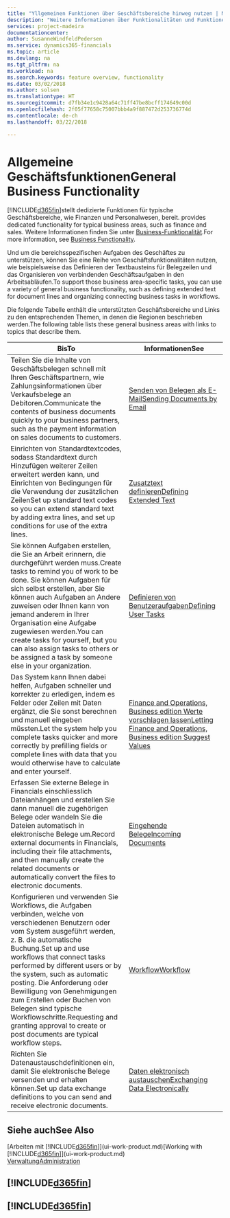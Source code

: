 ```yaml
---
title: "Yllgemeinen Funktionen über Geschäftsbereiche hinweg nutzen | Microsoft Docs"
description: "Weitere Informationen über Funktionalitäten und Funktionen, die über Geschäftsbereiche hinweg in Finance and Operations, Business edition verwendet werden."
services: project-madeira
documentationcenter: 
author: SusanneWindfeldPedersen
ms.service: dynamics365-financials
ms.topic: article
ms.devlang: na
ms.tgt_pltfrm: na
ms.workload: na
ms.search.keywords: feature overview, functionality
ms.date: 03/02/2018
ms.author: solsen
ms.translationtype: HT
ms.sourcegitcommit: d7fb34e1c9428a64c71ff47be8bcff174649c00d
ms.openlocfilehash: 2f05f77658c75007bbb4a9f887472d253736774d
ms.contentlocale: de-ch
ms.lasthandoff: 03/22/2018

---
```

# <a name="general-business-functionality"></a><span data-ttu-id="956f4-103">Allgemeine Geschäftsfunktionen</span><span class="sxs-lookup"><span data-stu-id="956f4-103">General Business Functionality</span></span>
[!INCLUDE[d365fin](includes/d365fin_md.md)]<span data-ttu-id="956f4-104">stellt dedizierte Funktionen für typische Geschäftsbereiche, wie Finanzen und Personalwesen, bereit.</span><span class="sxs-lookup"><span data-stu-id="956f4-104"> provides dedicated functionality for typical business areas, such as finance and sales.</span></span> <span data-ttu-id="956f4-105">Weitere Informationen finden Sie unter [Business-Funktionalität](madeira-business-functionality.md).</span><span class="sxs-lookup"><span data-stu-id="956f4-105">For more information, see [Business Functionality](madeira-business-functionality.md).</span></span>

<span data-ttu-id="956f4-106">Und um die bereichsspezifischen Aufgaben des Geschäftes zu unterstützen, können Sie eine Reihe von Geschäftsfunktionalitäten nutzen, wie beispielsweise das Definieren der Textbausteins für Belegzeilen und das Organisieren von verbindenden Geschäftsaufgaben in den Arbeitsabläufen.</span><span class="sxs-lookup"><span data-stu-id="956f4-106">To support those business area-specific tasks, you can use a variety of general business functionality, such as defining extended text for document lines and organizing connecting business tasks in workflows.</span></span>

<span data-ttu-id="956f4-107">Die folgende Tabelle enthält die unterstützten Geschäftsbereiche und Links zu den entsprechenden Themen, in denen die Regionen beschrieben werden.</span><span class="sxs-lookup"><span data-stu-id="956f4-107">The following table lists these general business areas with links to topics that describe them.</span></span>

| <span data-ttu-id="956f4-108">Bis</span><span class="sxs-lookup"><span data-stu-id="956f4-108">To</span></span> | <span data-ttu-id="956f4-109">Informationen</span><span class="sxs-lookup"><span data-stu-id="956f4-109">See</span></span> |
| --- | --- |
| <span data-ttu-id="956f4-110">Teilen Sie die Inhalte von Geschäftsbelegen schnell mit Ihren Geschäftspartnern, wie Zahlungsinformationen über Verkaufsbelege an Debitoren.</span><span class="sxs-lookup"><span data-stu-id="956f4-110">Communicate the contents of business documents quickly to your business partners, such as the payment information on sales documents to customers.</span></span> |[<span data-ttu-id="956f4-111">Senden von Belegen als E-Mail</span><span class="sxs-lookup"><span data-stu-id="956f4-111">Sending Documents by Email</span></span>](ui-how-send-documents-email.md) |
| <span data-ttu-id="956f4-112">Einrichten von Standardtextcodes, sodass Standardtext durch Hinzufügen weiterer Zeilen erweitert werden kann, und Einrichten von Bedingungen für die Verwendung der zusätzlichen Zeilen</span><span class="sxs-lookup"><span data-stu-id="956f4-112">Set up standard text codes so you can extend standard text by adding extra lines, and set up conditions for use of the extra lines.</span></span> |[<span data-ttu-id="956f4-113">Zusatztext definieren</span><span class="sxs-lookup"><span data-stu-id="956f4-113">Defining Extended Text</span></span>](ui-how-define-ext-text.md) |
|<span data-ttu-id="956f4-114">Sie können Aufgaben erstellen, die Sie an Arbeit erinnern, die durchgeführt werden muss.</span><span class="sxs-lookup"><span data-stu-id="956f4-114">Create tasks to remind you of work to be done.</span></span> <span data-ttu-id="956f4-115">Sie können Aufgaben für sich selbst erstellen, aber Sie können auch Aufgaben an Andere zuweisen oder Ihnen kann von jemand anderem in Ihrer Organisation eine Aufgabe zugewiesen werden.</span><span class="sxs-lookup"><span data-stu-id="956f4-115">You can create tasks for yourself, but you can also assign tasks to others or be assigned a task by someone else in your organization.</span></span>|[<span data-ttu-id="956f4-116">Definieren von Benutzeraufgaben</span><span class="sxs-lookup"><span data-stu-id="956f4-116">Defining User Tasks</span></span>](across-user-tasks.md)|
|<span data-ttu-id="956f4-117">Das System kann Ihnen dabei helfen, Aufgaben schneller und korrekter zu erledigen, indem es Felder oder Zeilen mit Daten ergänzt, die Sie sonst berechnen und manuell eingeben müssten.</span><span class="sxs-lookup"><span data-stu-id="956f4-117">Let the system help you complete tasks quicker and more correctly by prefilling fields or complete lines with data that you would otherwise have to calculate and enter yourself.</span></span>|[<span data-ttu-id="956f4-118"> Finance and Operations, Business edition Werte vorschlagen lassen</span><span class="sxs-lookup"><span data-stu-id="956f4-118">Letting Finance and Operations, Business edition Suggest Values</span></span>](ui-let-system-suggest-values.md)|
|<span data-ttu-id="956f4-119">Erfassen Sie externe Belege in Financials einschliesslich Dateianhängen und erstellen Sie dann manuell die zugehörigen Belege oder wandeln Sie die Dateien automatisch in elektronische Belege um.</span><span class="sxs-lookup"><span data-stu-id="956f4-119">Record external documents in Financials, including their file attachments, and then manually create the related documents or automatically convert the files to electronic documents.</span></span>|[<span data-ttu-id="956f4-120">Eingehende Belege</span><span class="sxs-lookup"><span data-stu-id="956f4-120">Incoming Documents</span></span>](across-income-documents.md)|
|<span data-ttu-id="956f4-121">Konfigurieren und verwenden Sie Workflows, die Aufgaben verbinden, welche von verschiedenen Benutzern oder vom System ausgeführt werden, z. B. die automatische Buchung.</span><span class="sxs-lookup"><span data-stu-id="956f4-121">Set up and use workflows that connect tasks performed by different users or by the system, such as automatic posting.</span></span> <span data-ttu-id="956f4-122">Die Anforderung oder Bewilligung von Genehmigungen zum Erstellen oder Buchen von Belegen sind typische Workflowschritte.</span><span class="sxs-lookup"><span data-stu-id="956f4-122">Requesting and granting approval to create or post documents are typical workflow steps.</span></span>|[<span data-ttu-id="956f4-123">Workflow</span><span class="sxs-lookup"><span data-stu-id="956f4-123">Workflow</span></span>](across-workflow.md)|
| <span data-ttu-id="956f4-124">Richten Sie Datenaustauschdefinitionen ein, damit Sie elektronische Belege versenden und erhalten können.</span><span class="sxs-lookup"><span data-stu-id="956f4-124">Set up data exchange definitions to you can send and receive electronic documents.</span></span> |[<span data-ttu-id="956f4-125">Daten elektronisch austauschen</span><span class="sxs-lookup"><span data-stu-id="956f4-125">Exchanging Data Electronically</span></span>](across-data-exchange.md) |

## <a name="see-also"></a><span data-ttu-id="956f4-126">Siehe auch</span><span class="sxs-lookup"><span data-stu-id="956f4-126">See Also</span></span>
<span data-ttu-id="956f4-127">[Arbeiten mit [!INCLUDE[d365fin](includes/d365fin_md.md)]](ui-work-product.md)</span><span class="sxs-lookup"><span data-stu-id="956f4-127">[Working with [!INCLUDE[d365fin](includes/d365fin_md.md)]](ui-work-product.md)</span></span>  
[<span data-ttu-id="956f4-128">Verwaltung</span><span class="sxs-lookup"><span data-stu-id="956f4-128">Administration</span></span>](admin-setup-and-administration.md)

## [!INCLUDE[d365fin](includes/free_trial_md.md)]  
## [!INCLUDE[d365fin](includes/training_link_md.md)]


